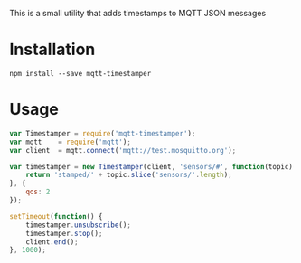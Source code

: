 This is a small utility that adds timestamps to MQTT JSON messages

# Installation

    npm install --save mqtt-timestamper

# Usage

```javascript
var Timestamper = require('mqtt-timestamper');
var mqtt    = require('mqtt');
var client  = mqtt.connect('mqtt://test.mosquitto.org');

var timestamper = new Timestamper(client, 'sensors/#', function(topic) {
    return 'stamped/' + topic.slice('sensors/'.length);
}, {
    qos: 2
});

setTimeout(function() {
    timestamper.unsubscribe();
    timestamper.stop();
    client.end();
}, 1000);
```
